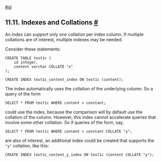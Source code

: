 [#id](#INDEXES-COLLATIONS)

## 11.11. Indexes and Collations [#](#INDEXES-COLLATIONS)

An index can support only one collation per index column. If multiple collations are of interest, multiple indexes may be needed.

Consider these statements:

```
CREATE TABLE test1c (
    id integer,
    content varchar COLLATE "x"
);

CREATE INDEX test1c_content_index ON test1c (content);
```

The index automatically uses the collation of the underlying column. So a query of the form

```
SELECT * FROM test1c WHERE content > constant;
```

could use the index, because the comparison will by default use the collation of the column. However, this index cannot accelerate queries that involve some other collation. So if queries of the form, say,

```
SELECT * FROM test1c WHERE content > constant COLLATE "y";
```

are also of interest, an additional index could be created that supports the `"y"` collation, like this:

```
CREATE INDEX test1c_content_y_index ON test1c (content COLLATE "y");
```